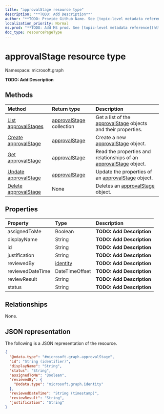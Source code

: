 ```yaml
---
title: "approvalStage resource type"
description: "**TODO: Add Description**"
author: "**TODO: Provide Github Name. See [topic-level metadata reference](https://msgo.azurewebsites.net/add/document/guidelines/metadata.html#topic-level-metadata)**"
localization_priority: Normal
ms.prod: "**TODO: Add MS prod. See [topic-level metadata reference](https://msgo.azurewebsites.net/add/document/guidelines/metadata.html#topic-level-metadata)**"
doc_type: resourcePageType
---
```


# approvalStage resource type

Namespace: microsoft.graph



**TODO: Add Description**

## Methods
|Method|Return type|Description|
|:---|:---|:---|
|[List approvalStages](../api/approvalstage-list.md)|[approvalStage](../resources/approvalstage.md) collection|Get a list of the [approvalStage](../resources/approvalstage.md) objects and their properties.|
|[Create approvalStage](../api/approvalstage-create.md)|[approvalStage](../resources/approvalstage.md)|Create a new [approvalStage](../resources/approvalstage.md) object.|
|[Get approvalStage](../api/approvalstage-get.md)|[approvalStage](../resources/approvalstage.md)|Read the properties and relationships of an [approvalStage](../resources/approvalstage.md) object.|
|[Update approvalStage](../api/approvalstage-update.md)|[approvalStage](../resources/approvalstage.md)|Update the properties of an [approvalStage](../resources/approvalstage.md) object.|
|[Delete approvalStage](../api/approvalstage-delete.md)|None|Deletes an [approvalStage](../resources/approvalstage.md) object.|

## Properties
|Property|Type|Description|
|:---|:---|:---|
|assignedToMe|Boolean|**TODO: Add Description**|
|displayName|String|**TODO: Add Description**|
|id|String|**TODO: Add Description**|
|justification|String|**TODO: Add Description**|
|reviewedBy|[identity](../resources/identity.md)|**TODO: Add Description**|
|reviewedDateTime|DateTimeOffset|**TODO: Add Description**|
|reviewResult|String|**TODO: Add Description**|
|status|String|**TODO: Add Description**|

## Relationships
None.

## JSON representation
The following is a JSON representation of the resource.
<!-- {
  "blockType": "resource",
  "keyProperty": "id",
  "@odata.type": "microsoft.graph.approvalStage",
  "openType": false
}
-->
``` json
{
  "@odata.type": "#microsoft.graph.approvalStage",
  "id": "String (identifier)",
  "displayName": "String",
  "status": "String",
  "assignedToMe": "Boolean",
  "reviewedBy": {
    "@odata.type": "microsoft.graph.identity"
  },
  "reviewedDateTime": "String (timestamp)",
  "reviewResult": "String",
  "justification": "String"
}
```

